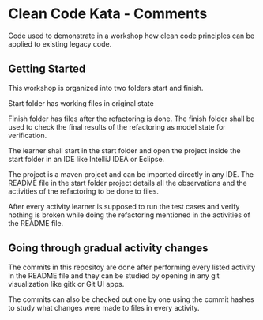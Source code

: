 # Clean Code Kata - Comments

Code used to demonstrate in a workshop how clean code principles can be
applied to existing legacy code.

## Getting Started

This workshop is organized into two folders start and finish.

Start folder has working files in original state

Finish folder has files after the refactoring is done.  The finish folder
shall be used to check the final results of the refactoring as
model state for verification.

The learner shall start in the start folder and open the project inside
the start folder in an IDE like IntelliJ IDEA or Eclipse.

The project is a maven project and can be imported directly in any IDE.
The README file in the start folder project details all the observations
and the activities of the refactoring to be done to files.

After every activity learner is supposed to run the test cases and
verify nothing is broken while doing the refactoring mentioned
in the activities of the README file.

## Going through gradual activity changes

The commits in this repositoy are done after performing every
listed activity in the README file and they can be studied
by opening in any git visualization like gitk or Git UI apps.

The commits can also be checked out one by one using the commit
hashes to study what changes were made to files in every activity.